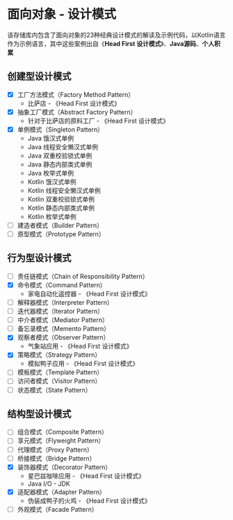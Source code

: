 # 面向对象 - 设计模式

该存储库内包含了面向对象的23种经典设计模式的解读及示例代码，以Kotlin语言作为示例语言，其中这些案例出自《**Head First 设计模式**》、**Java源码**、**个人积累**

## 创建型设计模式

- [x] 工厂方法模式（Factory Method Pattern）
    * 比萨店 - 《Head First 设计模式》
- [x] 抽象工厂模式（Abstract Factory Pattern）
    * 针对于比萨店的原料工厂 - 《Head First 设计模式》
- [x] 单例模式（Singleton Pattern）
    * Java 饿汉式单例
    * Java 线程安全懒汉式单例
    * Java 双重校验锁式单例
    * Java 静态内部类式单例
    * Java 枚举式单例
    * Kotlin 饿汉式单例
    * Kotlin 线程安全懒汉式单例
    * Kotlin 双重校验锁式单例
    * Kotlin 静态内部类式单例
    * Kotlin 枚举式单例
- [ ] 建造者模式（Builder Pattern）
- [ ] 原型模式（Prototype Pattern）

## 行为型设计模式

- [ ] 责任链模式（Chain of Responsibility Pattern）
- [x] 命令模式（Command Pattern）
    * 家电自动化遥控器 - 《Head First 设计模式》
- [ ] 解释器模式（Interpreter Pattern）
- [ ] 迭代器模式（Iterator Pattern）
- [ ] 中介者模式（Mediator Pattern）
- [ ] 备忘录模式（Memento Pattern）
- [x] 观察者模式（Observer Pattern）
    * 气象站应用 - 《Head First 设计模式》
- [x] 策略模式（Strategy Pattern）
    * 模拟鸭子应用 - 《Head First 设计模式》
- [ ] 模板模式（Template Pattern）
- [ ] 访问者模式（Visitor Pattern）
- [ ] 状态模式（State Pattern）

## 结构型设计模式

- [ ] 组合模式（Composite Pattern）
- [ ] 享元模式（Flyweight Pattern）
- [ ] 代理模式（Proxy Pattern）
- [ ] 桥接模式（Bridge Pattern）
- [x] 装饰器模式（Decorator Pattern）
    * 星巴兹咖啡应用 - 《Head First 设计模式》
    * Java I/O - JDK
- [x] 适配器模式（Adapter Pattern）
    * 伪装成鸭子的火鸡 - 《Head First 设计模式》
- [ ] 外观模式（Facade Pattern）